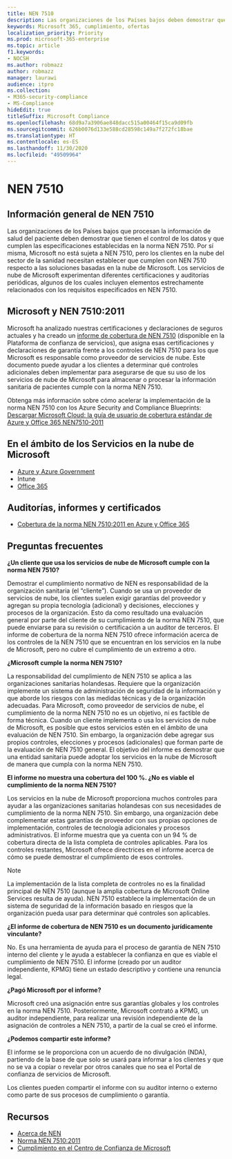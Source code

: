```yaml
---
title: NEN 7510
description: Las organizaciones de los Países bajos deben demostrar que tienen control sobre los datos de salud del paciente de acuerdo con la norma NEN 7510.
keywords: Microsoft 365, cumplimiento, ofertas
localization_priority: Priority
ms.prod: microsoft-365-enterprise
ms.topic: article
f1.keywords:
- NOCSH
ms.author: robmazz
author: robmazz
manager: laurawi
audience: itpro
ms.collection:
- M365-security-compliance
- MS-Compliance
hideEdit: true
titleSuffix: Microsoft Compliance
ms.openlocfilehash: 68d9a7a3906ae848dacc515a00464f15ca9d09fb
ms.sourcegitcommit: 626b0076d133e588cd28598c149a7f272fc18bae
ms.translationtype: HT
ms.contentlocale: es-ES
ms.lasthandoff: 11/30/2020
ms.locfileid: "49509964"
---
```

# <a name="nen-7510"></a>NEN 7510

## <a name="nen-7510-overview"></a>Información general de NEN 7510

Las organizaciones de los Países bajos que procesan la información de salud del paciente deben demostrar que tienen el control de los datos y que cumplen las especificaciones establecidas en la norma NEN 7510. Por sí misma, Microsoft no está sujeta a NEN 7510, pero los clientes en la nube del sector de la sanidad necesitan establecer que cumplen con NEN 7510 respecto a las soluciones basadas en la nube de Microsoft. Los servicios de nube de Microsoft experimentan diferentes certificaciones y auditorías periódicas, algunos de los cuales incluyen elementos estrechamente relacionados con los requisitos especificados en NEN 7510.

## <a name="microsoft-and-nen-75102011"></a>Microsoft y NEN 7510:2011

Microsoft ha analizado nuestras certificaciones y declaraciones de seguros actuales y ha creado un [informe de cobertura de NEN 7510](https://servicetrust.microsoft.com/ViewPage/TrustDocumentsV3?command=Download&downloadType=Document&downloadId=3285c45c-921c-49ad-b881-be43e0b70490&tab=7f51cb60-3d6c-11e9-b2af-7bb9f5d2d913&docTab=7f51cb60-3d6c-11e9-b2af-7bb9f5d2d913_Compliance_Guides) (disponible en la Plataforma de confianza de servicios), que asigna esas certificaciones y declaraciones de garantía frente a los controles de NEN 7510 para los que Microsoft es responsable como proveedor de servicios de nube. Este documento puede ayudar a los clientes a determinar qué controles adicionales deben implementar para asegurarse de que su uso de los servicios de nube de Microsoft para almacenar o procesar la información sanitaria de pacientes cumple con la norma NEN 7510.

Obtenga más información sobre cómo acelerar la implementación de la norma NEN 7510 con los Azure Security and Compliance Blueprints: [Descargar Microsoft Cloud: la guía de usuario de cobertura estándar de Azure y Office 365 NEN7510-2011](https://aka.ms/Azure-NEN7510-2011)

## <a name="microsoft-in-scope-cloud-services"></a>En el ámbito de los Servicios en la nube de Microsoft 

- [Azure y Azure Government](https://aka.ms/AzureCompliance)
- Intune
- [Office 365](https://go.microsoft.com/fwlink/p/?LinkID=2077751)

## <a name="audits-reports-and-certificates"></a>Auditorías, informes y certificados

- [Cobertura de la norma NEN 7510:2011 en Azure y Office 365](https://servicetrust.microsoft.com/ViewPage/MSComplianceGuideV3?command=Download&downloadType=Document&downloadId=15d5a5fa-fbb6-4ea6-8126-2a2c684ae789&tab=7027ead0-3d6b-11e9-b9e1-290b1eb4cdeb&docTab=7027ead0-3d6b-11e9-b9e1-290b1eb4cdeb_GRC_Assessment_Reports)

## <a name="frequently-asked-questions"></a>Preguntas frecuentes

**¿Un cliente que usa los servicios de nube de Microsoft cumple con la norma NEN 7510?**

Demostrar el cumplimiento normativo de NEN es responsabilidad de la organización sanitaria (el “cliente”). Cuando se usa un proveedor de servicios de nube, los clientes suelen exigir garantías del proveedor y agregan su propia tecnología (adicional) y decisiones, elecciones y procesos de la organización. Esto da como resultado una evaluación general por parte del cliente de su cumplimiento de la norma NEN 7510, que puede enviarse para su revisión o certificación a un auditor de terceros. El informe de cobertura de la norma NEN 7510 ofrece información acerca de los controles de la NEN 7510 que se encuentran en los servicios en la nube de Microsoft, pero no cubre el cumplimiento de un extremo a otro.

**¿Microsoft cumple la norma NEN 7510?**

La responsabilidad del cumplimiento de NEN 7510 se aplica a las organizaciones sanitarias holandesas. Requiere que la organización implemente un sistema de administración de seguridad de la información y que aborde los riesgos con las medidas técnicas y de la organización adecuadas. Para Microsoft, como proveedor de servicios de nube, el cumplimiento de la norma NEN 7510 no es un objetivo, ni es factible de forma técnica. Cuando un cliente implementa o usa los servicios de nube de Microsoft, es posible que estos servicios estén en el ámbito de una evaluación de NEN 7510. Sin embargo, la organización debe agregar sus propios controles, elecciones y procesos (adicionales) que forman parte de la evaluación de NEN 7510 general. El objetivo del informe es demostrar que una entidad sanitaria puede adoptar los servicios en la nube de Microsoft de manera que cumpla con la norma NEN 7510.

**El informe no muestra una cobertura del 100 %. ¿No es viable el cumplimiento de la norma NEN 7510?**

Los servicios en la nube de Microsoft proporciona muchos controles para ayudar a las organizaciones sanitarias holandesas con sus necesidades de cumplimiento de la norma NEN 7510. Sin embargo, una organización debe complementar estas garantías de proveedor con sus propias opciones de implementación, controles de tecnología adicionales y procesos administrativos. El informe muestra que ya cuenta con un 94 % de cobertura directa de la lista completa de controles aplicables. Para los controles restantes, Microsoft ofrece directrices en el informe acerca de cómo se puede demostrar el cumplimiento de esos controles.

> [!NOTE]
> La implementación de la lista completa de controles no es la finalidad principal de NEN 7510 (aunque la amplia cobertura de Microsoft Online Services resulta de ayuda). NEN 7510 establece la implementación de un sistema de seguridad de la información basado en riesgos que la organización pueda usar para determinar qué controles son aplicables.

**¿El informe de cobertura de NEN 7510 es un documento jurídicamente vinculante?**

No. Es una herramienta de ayuda para el proceso de garantía de NEN 7510 interno del cliente y le ayuda a establecer la confianza en que es viable el cumplimiento de NEN 7510. El informe (creado por un auditor independiente, KPMG) tiene un estado descriptivo y contiene una renuncia legal.

**¿Pagó Microsoft por el informe?**

Microsoft creó una asignación entre sus garantías globales y los controles en la norma NEN 7510. Posteriormente, Microsoft contrató a KPMG, un auditor independiente, para realizar una revisión independiente de la asignación de controles a NEN 7510, a partir de la cual se creó el informe.

**¿Podemos compartir este informe?**

El informe se le proporciona con un acuerdo de no divulgación (NDA), partiendo de la base de que solo se usará para informar a los clientes y que no se va a copiar o revelar por otros canales que no sea el Portal de confianza de servicios de Microsoft.

Los clientes pueden compartir el informe con su auditor interno o externo como parte de sus procesos de cumplimiento o garantía.

## <a name="resources"></a>Recursos

- [Acerca de NEN](https://www.nen.nl/About-NEN.htm)
- [Norma NEN 7510:2011](https://www.nen.nl/NEN-Shop-2/Standard/NEN-75102011-nl.htm)
- [Cumplimiento en el Centro de Confianza de Microsoft](https://www.microsoft.com/trust-center/compliance/compliance-overview)
